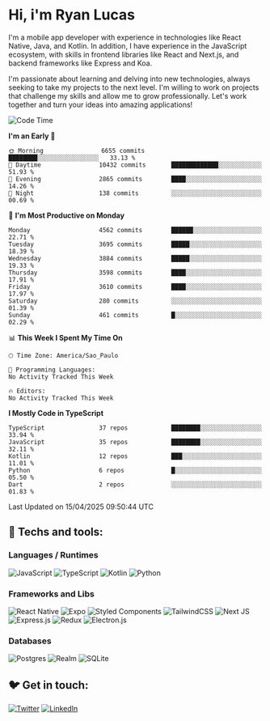 # Hi, i'm Ryan Lucas

I'm a mobile app developer with experience in technologies like React Native, Java, and Kotlin.
In addition, I have experience in the JavaScript ecosystem, with skills in frontend libraries like React and Next.js, and backend frameworks like Express and Koa.

I'm passionate about learning and delving into new technologies, always seeking to take my projects to the next level. I'm willing to work on projects that challenge my skills and allow me to grow professionally. Let's work together and turn your ideas into amazing applications!


<!--START_SECTION:waka-->
![Code Time](http://img.shields.io/badge/Code%20Time-1%2C212%20hrs%2055%20mins-blue)

**I'm an Early 🐤** 

```text
🌞 Morning                6655 commits        ████████░░░░░░░░░░░░░░░░░   33.13 % 
🌆 Daytime                10432 commits       █████████████░░░░░░░░░░░░   51.93 % 
🌃 Evening                2865 commits        ████░░░░░░░░░░░░░░░░░░░░░   14.26 % 
🌙 Night                  138 commits         ░░░░░░░░░░░░░░░░░░░░░░░░░   00.69 % 
```
📅 **I'm Most Productive on Monday** 

```text
Monday                   4562 commits        ██████░░░░░░░░░░░░░░░░░░░   22.71 % 
Tuesday                  3695 commits        █████░░░░░░░░░░░░░░░░░░░░   18.39 % 
Wednesday                3884 commits        █████░░░░░░░░░░░░░░░░░░░░   19.33 % 
Thursday                 3598 commits        ████░░░░░░░░░░░░░░░░░░░░░   17.91 % 
Friday                   3610 commits        ████░░░░░░░░░░░░░░░░░░░░░   17.97 % 
Saturday                 280 commits         ░░░░░░░░░░░░░░░░░░░░░░░░░   01.39 % 
Sunday                   461 commits         █░░░░░░░░░░░░░░░░░░░░░░░░   02.29 % 
```


📊 **This Week I Spent My Time On** 

```text
🕑︎ Time Zone: America/Sao_Paulo

💬 Programming Languages: 
No Activity Tracked This Week

🔥 Editors: 
No Activity Tracked This Week
```

**I Mostly Code in TypeScript** 

```text
TypeScript               37 repos            ████████░░░░░░░░░░░░░░░░░   33.94 % 
JavaScript               35 repos            ████████░░░░░░░░░░░░░░░░░   32.11 % 
Kotlin                   12 repos            ███░░░░░░░░░░░░░░░░░░░░░░   11.01 % 
Python                   6 repos             █░░░░░░░░░░░░░░░░░░░░░░░░   05.50 % 
Dart                     2 repos             ░░░░░░░░░░░░░░░░░░░░░░░░░   01.83 % 
```




 Last Updated on 15/04/2025 09:50:44 UTC
<!--END_SECTION:waka-->

## 🔧 Techs and tools: 

### Languages / Runtimes
![JavaScript](https://img.shields.io/badge/javascript-%23323330.svg?style=for-the-badge&logo=javascript&logoColor=%23F7DF1E)
![TypeScript](https://img.shields.io/badge/typescript-%23007ACC.svg?style=for-the-badge&logo=typescript&logoColor=white)
![Kotlin](https://img.shields.io/badge/kotlin-%230095D5.svg?style=for-the-badge&logo=kotlin&logoColor=white) ![Python](https://img.shields.io/badge/python-3670A0?style=for-the-badge&logo=python&logoColor=ffdd54)

### Frameworks and Libs
![React Native](https://img.shields.io/badge/react_native-%2320232a.svg?style=for-the-badge&logo=react&logoColor=%2361DAFB)
![Expo](https://img.shields.io/badge/expo-1C1E24?style=for-the-badge&logo=expo&logoColor=#D04A37)
![Styled Components](https://img.shields.io/badge/styled--components-DB7093?style=for-the-badge&logo=styled-components&logoColor=white)
![TailwindCSS](https://img.shields.io/badge/tailwindcss-%2338B2AC.svg?style=for-the-badge&logo=tailwind-css&logoColor=white)
![Next JS](https://img.shields.io/badge/Next-black?style=for-the-badge&logo=next.js&logoColor=white)
![Express.js](https://img.shields.io/badge/express.js-%23404d59.svg?style=for-the-badge&logo=express&logoColor=%2361DAFB)
![Redux](https://img.shields.io/badge/redux-%23593d88.svg?style=for-the-badge&logo=redux&logoColor=white)
![Electron.js](https://img.shields.io/badge/Electron-191970?style=for-the-badge&logo=Electron&logoColor=white)

### Databases
![Postgres](https://img.shields.io/badge/postgres-%23316192.svg?style=for-the-badge&logo=postgresql&logoColor=white)
![Realm](https://img.shields.io/badge/Realm-39477F?style=for-the-badge&logo=realm&logoColor=white)
![SQLite](https://img.shields.io/badge/sqlite-%2307405e.svg?style=for-the-badge&logo=sqlite&logoColor=white)

## 🐦 Get in touch:

[![Twitter](https://img.shields.io/badge/Twitter-%231DA1F2.svg?style=for-the-badge&logo=Twitter&logoColor=white)](https://twitter.com/ryangst_)
[![LinkedIn](https://img.shields.io/badge/linkedin-%230077B5.svg?style=for-the-badge&logo=linkedin&logoColor=white)](https://www.linkedin.com/in/ryan-lucas-machado/)
